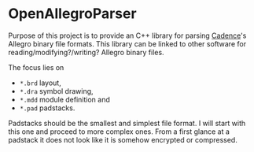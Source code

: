 
# OpenAllegroParser

Purpose of this project is to provide an C++ library for parsing [Cadence](https://en.wikipedia.org/wiki/Cadence_Design_Systems)'s Allegro binary file formats. This library can be linked to other software for reading/modifying?/writing? Allegro binary files.

The focus lies on
- `*.brd` layout,
- `*.dra` symbol drawing,
- `*.mdd` module definition and
- `*.pad` padstacks.

Padstacks should be the smallest and simplest file format. I will start with this one and proceed to more complex ones. From a first glance at a padstack it does not look like it is somehow encrypted or compressed.
